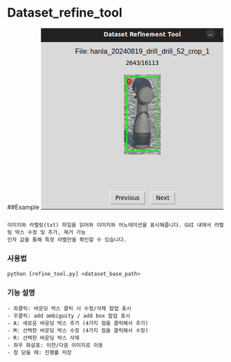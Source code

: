 
# Dataset_refine_tool

##Example
![refine_tool example](refine_tool.png)
###

```plaintext
이미지와 라벨링(txt) 파일을 읽어와 이미지와 어노테이션을 표시해줍니다. GUI 내에서 라벨링 박스 수정 및 추가, 제거 가능 
인자 값을 통해 특정 라벨만을 확인할 수 있습니다. 
```

### 사용법

```plaintext
python [refine_tool.py] <dataset_base_path>
```

### 기능 설명
```plaintext
- 좌클릭: 바운딩 박스 클릭 시 수정/삭제 팝업 표시
- 우클릭: add ambiguity / add box 팝업 표시
- A: 새로운 바운딩 박스 추가 (4가지 점을 클릭해서 추가)
- M: 선택한 바운딩 박스 수정 (4가지 점을 클릭해서 수정)
- R: 선택한 바운딩 박스 삭제
- 좌우 화살표: 이전/다음 이미지로 이동
- 창 닫을 때: 진행률 저장
```
